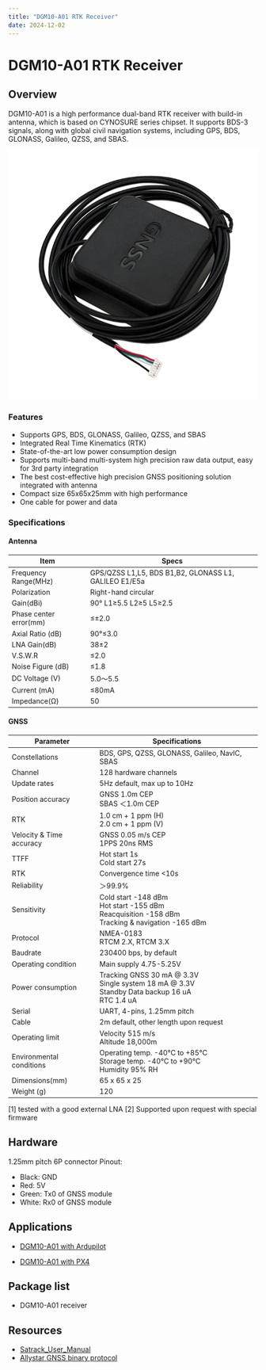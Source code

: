 ```yaml
---
title: "DGM10-A01 RTK Receiver"
date: 2024-12-02
---
```


# DGM10-A01 RTK Receiver

## Overview

DGM10-A01 is a high performance dual-band RTK receiver with build-in antenna, which is based on CYNOSURE series chipset.
It supports BDS-3 signals, along with global civil navigation systems, including GPS, BDS, GLONASS, Galileo, QZSS, and SBAS.

![DGM10-A01](../../images/DGM10-A01-MAIN-800x.png)

### Features

- Supports GPS, BDS, GLONASS, Galileo, QZSS, and SBAS
- Integrated Real Time Kinematics (RTK)
- State-of-the-art low power consumption design
- Supports multi-band multi-system high precision raw data output, easy for 3rd party integration
- The best cost-effective high precision GNSS positioning solution integrated with antenna
- Compact size 65x65x25mm with high performance
- One cable for power and data

### Specifications

#### Antenna

| Item | Specs |
| --- | --- |
| Frequency Range(MHz) | GPS/QZSS L1,L5, BDS B1,B2, GLONASS L1, GALILEO E1/E5a |
| Polarization | Right-hand circular |
| Gain(dBi) | 90° L1≥5.5 L2≥5 L5≥2.5 |
| Phase center error(mm) | ≤±2.0 |
| Axial Ratio (dB) | 90°≤3.0 |
| LNA Gain(dB) | 38±2 |
| V.S.W.R | ≤2.0 |
| Noise Figure (dB) | ≤1.8 |
| DC Voltage (V) | 5.0～5.5 |
| Current (mA) | ≤80mA |
| Impedance(Ω) | 50 |

#### GNSS

| Parameter | Specifications |
| --- | --- |
| Constellations | BDS, GPS, QZSS, GLONASS, Galileo, NavIC, SBAS |
| Channel | 128 hardware channels |
| Update rates | 5Hz default, max up to 10Hz |
| Position accuracy | GNSS 1.0m CEP<br>SBAS ＜1.0m CEP |
| RTK | 1.0 cm + 1 ppm (H)<br>2.0 cm + 1 ppm (V) |
| Velocity & Time accuracy | GNSS 0.05 m/s CEP<br>1PPS 20ns RMS |
| TTFF | Hot start 1s<br>Cold start 27s |
| RTK | Convergence time <10s |
| Reliability | ＞99.9% |
| Sensitivity | Cold start -148 dBm<br>Hot start -155 dBm<br>Reacquisition -158 dBm<br>Tracking & navigation -165 dBm |
| Protocol | NMEA-0183<br>RTCM 2.X, RTCM 3.X |
| Baudrate | 230400 bps, by default |
| Operating condition | Main supply 4.75-5.25V|
| Power consumption | Tracking GNSS 30 mA @ 3.3V<br>Single system 18 mA @ 3.3V<br>Standby Data backup 16 uA<br>RTC 1.4 uA |
| Serial | UART, 4-pins, 1.25mm pitch|
| Cable | 2m default, other length upon request |
| Operating limit | Velocity 515 m/s<br>Altitude 18,000m |
| Environmental conditions | Operating temp. -40°C to +85°C<br>Storage temp. -40°C to +90°C<br>Humidity 95% RH |
| Dimensions(mm) | 65 x 65 x 25 |
| Weight (g) | 120 |

[1] tested with a good external LNA
[2] Supported upon request with special firmware

## Hardware

1.25mm pitch 6P connector Pinout:

- Black: GND
- Red: 5V
- Green: Tx0 of GNSS module
- White: Rx0 of GNSS module

## Applications

- [DGM10-A01 with Ardupilot](https://ardupilot.org/copter/docs/common-datagnss-gem1305-rtk.html)

- [DGM10-A01 with PX4](https://docs.px4.io/main/en/gps_compass/rtk_gps_gem1305.html)

## Package list

- DGM10-A01 receiver

## Resources
- [Satrack_User_Manual](../../assets/datasheet/Satrack_User_Manual.pdf)
- [Allystar GNSS binary protocol](../../common/common_allystar_binary_protocol)
